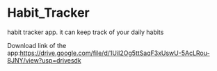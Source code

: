 # Habit_Tracker
habit tracker app. it can keep track of your daily habits

Download link of the app:https://drive.google.com/file/d/1UiI2Og5ttSaqF3xUswU-5AcLRou-8JNY/view?usp=drivesdk
